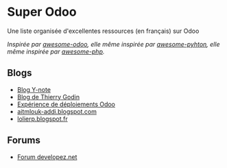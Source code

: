 
Super Odoo
==========

Une liste organisée d'excellentes ressources (en français) sur Odoo

*Inspirée par [awesome-odoo](https://github.com/dreispt/awesome-odoo/), elle même inspirée par [awesome-pyhton](https://github.com/vinta/awesome-python), elle même inspirée par  [awesome-php](https://github.com/ziadoz/awesome-php).*

Blogs
-----

- [Blog Y-note](http://www.y-note.cm/category/blog/)
- [Blog de Thierry Godin](http://thierry-godin.developpez.com)
- [Expérience de déploiements Odoo](http://people.via.ecp.fr/~alexis/openerp/)
- [aitmlouk-addi.blogspot.com](http://aitmlouk-addi.blogspot.com)
- [lolierp.blogspot.fr](http://lolierp.blogspot.fr)

Forums
------
- [Forum developez.net](http://www.developpez.net/forums/f1602/logiciels/solutions-d-entreprise/erp/odoo-ex-openerp/)
